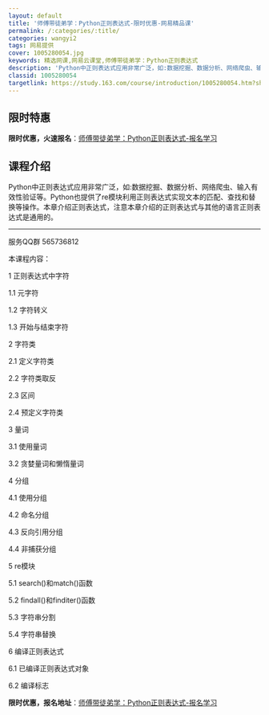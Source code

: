 ```yaml
---
layout: default
title: '师傅带徒弟学：Python正则表达式-限时优惠-网易精品课'
permalink: /:categories/:title/
categories: wangyi2
tags: 网易提供
cover: 1005280054.jpg
keywords: 精选网课,网易云课堂,师傅带徒弟学：Python正则表达式
description: 'Python中正则表达式应用非常广泛，如:数据挖掘、数据分析、网络爬虫、输入有效性验证等。Python也提供了re模块利'
classid: 1005280054
targetlink: https://study.163.com/course/introduction/1005280054.htm?share=1&shareId=1025206652&utm_campaign=share&utm_medium=iphoneShare&utm_source=&utm_u=1025206652
---
```


## 限时特惠

**限时优惠，火速报名**：[师傅带徒弟学：Python正则表达式-报名学习](https://study.163.com/course/introduction/1005280054.htm?share=1&shareId=1025206652&utm_campaign=share&utm_medium=iphoneShare&utm_source=&utm_u=1025206652)

## 课程介绍

Python中正则表达式应用非常广泛，如:数据挖掘、数据分析、网络爬虫、输入有效性验证等。Python也提供了re模块利用正则表达式实现文本的匹配、查找和替换等操作。本章介绍正则表达式，注意本章介绍的正则表达式与其他的语言正则表达式是通用的。

-------------------------------

服务QQ群 565736812

本课程内容：



1 正则表达式中字符

1.1 元字符

1.2 字符转义

1.3 开始与结束字符

2 字符类

2.1 定义字符类

2.2 字符类取反

2.3 区间

2.4 预定义字符类

3 量词

3.1 使用量词

3.2 贪婪量词和懒惰量词

4 分组

4.1 使用分组

4.2 命名分组

4.3 反向引用分组

4.4 非捕获分组

5 re模块

5.1 search()和match()函数

5.2 findall()和finditer()函数

5.3 字符串分割

5.4 字符串替换

6 编译正则表达式

6.1 已编译正则表达式对象

6.2 编译标志

**限时优惠，报名地址**：[师傅带徒弟学：Python正则表达式-报名学习](https://study.163.com/course/introduction/1005280054.htm?share=1&shareId=1025206652&utm_campaign=share&utm_medium=iphoneShare&utm_source=&utm_u=1025206652)

